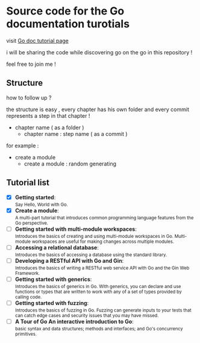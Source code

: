 # Source code for the Go documentation turotials

visit [Go doc tutorial page](https://go.dev/doc/tutorial/)

i will be sharing the code while discovering go on the go in this repository !

feel free to join me !

## Structure 

how to follow up ?

the structure is easy , every chapter has his own folder and every commit represents a step in that chapter !

- chapter name ( as a folder )
    - chapter name : step name ( as a commit )

for example :

- create a module
    - create a module : random generating

## Tutorial list
 - [x] **Getting started**:
 <br> <small> Say Hello, World with Go. </small>
 - [x] **Create a module**:
 <br> <small> A multi-part tutorial that introduces common programming language features from the Go perspective. </small>
 - [ ] **Getting started with multi-module workspaces**:
 <br>    <small> Introduces the basics of creating and using multi-module workspaces in Go. Multi-module workspaces are useful for making changes across multiple modules. </small>
 - [ ] **Accessing a relational database**:
 <br> <small> Introduces the basics of accessing a database using the standard library. </small>
 - [ ] **Developing a RESTful API with Go and Gin**:
 <br>    <small> Introduces the basics of writing a RESTful web service API with Go and the Gin Web Framework. </small>
 - [ ] **Getting started with generics**:
 <br>   <small> Introduces the basics of generics in Go.  With generics, you can declare and use functions or types that are written to work with any of a set of types provided by calling code. </small>
 - [ ] **Getting started with fuzzing**:
 <br>    <small> Introduces the basics of fuzzing in Go.  Fuzzing can generate inputs to your tests that can catch edge cases and security issues that you may have missed. </small>
 - [ ] **A Tour of Go	An interactive introduction to Go**:
 <br>   <small> basic syntax and data structures; methods and interfaces; and Go's concurrency primitives. </small>
